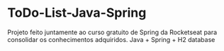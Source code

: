 # ToDo-List-Java-Spring
Projeto feito juntamente ao curso gratuito de Spring da Rocketseat para consolidar os conhecimentos adquiridos.
Java + Spring + H2 database
